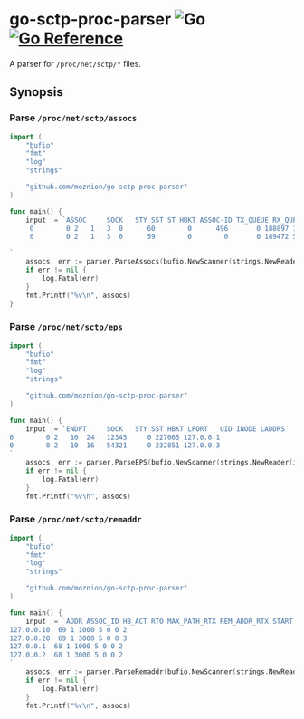 # go-sctp-proc-parser ![Go](https://github.com/moznion/go-sctp-proc-parser/workflows/Go/badge.svg) [![Go Reference](https://pkg.go.dev/badge/github.com/moznion/go-sctp-proc-parser.svg)](https://pkg.go.dev/github.com/moznion/go-sctp-proc-parser)

A parser for `/proc/net/sctp/*` files.

## Synopsis

### Parse `/proc/net/sctp/assocs`

```go
import (
	"bufio"
	"fmt"
	"log"
	"strings"

	"github.com/moznion/go-sctp-proc-parser"
)

func main() {
	input := `ASSOC     SOCK   STY SST ST HBKT ASSOC-ID TX_QUEUE RX_QUEUE UID INODE LPORT RPORT LADDRS <-> RADDRS HBINT INS OUTS MAXRT T1X T2X RTXC wmema wmemq sndbuf rcvbuf
     0        0 2   1   3  0      60        0      496       0 188897 12345 54321  127.0.0.1 <-> *127.0.0.2     30000 65535 65535   10    0    0        0        1        0   212992   212992
     0        0 2   1   3  0      59        0        0       0 189472 54321 12345  127.0.0.2 <-> *127.0.0.1     30000 65535 65535   10    0    0        0        1        0   212992   212992

`
	assocs, err := parser.ParseAssocs(bufio.NewScanner(strings.NewReader(input)))
	if err != nil {
		log.Fatal(err)
	}
	fmt.Printf("%v\n", assocs)
}
```

### Parse `/proc/net/sctp/eps`

```go
import (
	"bufio"
	"fmt"
	"log"
	"strings"

	"github.com/moznion/go-sctp-proc-parser"
)

func main() {
	input := `ENDPT     SOCK   STY SST HBKT LPORT   UID INODE LADDRS
0        0 2   10  24   12345     0 227065 127.0.0.1
0        0 2   10  16   54321     0 232851 127.0.0.3
`
	assocs, err := parser.ParseEPS(bufio.NewScanner(strings.NewReader(input)))
	if err != nil {
		log.Fatal(err)
	}
	fmt.Printf("%v\n", assocs)
```

### Parse `/proc/net/sctp/remaddr`

```go
import (
	"bufio"
	"fmt"
	"log"
	"strings"

	"github.com/moznion/go-sctp-proc-parser"
)

func main() {
	input := `ADDR ASSOC_ID HB_ACT RTO MAX_PATH_RTX REM_ADDR_RTX START STATE
127.0.0.10  69 1 1000 5 0 0 2
127.0.0.20  69 1 3000 5 0 0 3
127.0.0.1  68 1 1000 5 0 0 2
127.0.0.2  68 1 3000 5 0 0 2
`
	assocs, err := parser.ParseRemaddr(bufio.NewScanner(strings.NewReader(input)))
	if err != nil {
		log.Fatal(err)
	}
	fmt.Printf("%v\n", assocs)
```

